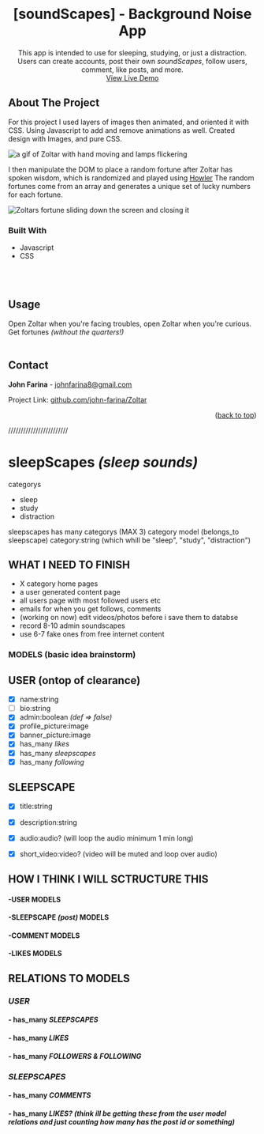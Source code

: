 <a name="readme-top"></a>

<!-- PROJECT LOGO -->
<br />
<div align="center">

<h1 align="center">[soundScapes] - Background Noise App</h1>

  <p align="center">
  This app is intended to use for sleeping, studying, or just a distraction. Users can create accounts, post their own <i>soundScapes</i>, follow users, comment, like posts, and more.
    <br />
    <a href="https://linktowebsite.com">View Live Demo</a>
</div>


<!-- ABOUT THE PROJECT -->
## About The Project

For this project I used layers of images then animated, and oriented it with CSS. Using Javascript to add and remove animations as well. Created design with Images, and pure CSS.

<img src="./src/img/ZoltarFirst.gif" alt="a gif of Zoltar with hand moving and lamps flickering" />

I then manipulate the DOM to place a random fortune after Zoltar has spoken wisdom, which is randomized and played using [Howler](howler.link) The random fortunes come from an array and generates a unique set of lucky numbers for each fortune.

<img src="./src/img/ZoltarSecond.gif" alt="Zoltars fortune sliding down the screen and closing it" />

<br/>

### Built With
 - Javascript
 - CSS
<br/>
<br/>
<!-- USAGE EXAMPLES -->

## Usage

Open Zoltar when you're facing troubles, open Zoltar when you're curious. Get fortunes *(without the quarters!)*
<br/>
<br/>

<!-- CONTACT -->
## Contact

**John Farina** - johnfarina8@gmail.com

Project Link: [github.com/john-farina/Zoltar](https://github.com/john-farina/sleepScapes)

<p align="right">(<a href="#readme-top">back to top</a>)</p>


////////////////////////

# sleepScapes *(sleep sounds)*

categorys

- sleep
- study
- distraction

sleepscapes has many categorys (MAX 3)
category model (belongs_to sleepscape)
category:string (which whill be "sleep", "study", "distraction")

## WHAT I NEED TO FINISH
- X category home pages
- a user generated content page
- all users page with most followed users etc
- emails for when you get follows, comments
- (working on now) edit videos/photos before i save them to databse
- record 8-10 admin soundscapes
- use 6-7 fake ones from free internet content

### MODELS (basic idea brainstorm)
## USER (ontop of clearance)
- [x] name:string
- [ ] bio:string
- [x] admin:boolean *(def => false)*
- [x] profile_picture:image
- [x] banner_picture:image
- [x] has_many *likes*
- [x] has_many *sleepscapes*
- [x] has_many *following*

## SLEEPSCAPE
- [x] title:string
- [x] description:string
- [x] audio:audio? (will loop the audio minimum 1 min long)
- [x] short_video:video? (video will be muted and loop over audio)



## HOW I THINK I WILL SCTRUCTURE THIS

#### -USER MODELS
#### -SLEEPSCAPE *(post)* MODELS
#### -COMMENT MODELS
#### -LIKES MODELS

## RELATIONS TO MODELS

### *USER*
#### - has_many *SLEEPSCAPES*
#### - has_many *LIKES*
#### - has_many *FOLLOWERS & FOLLOWING*

### *SLEEPSCAPES*
#### - has_many *COMMENTS*
#### - has_many *LIKES?* *(think ill be getting these from the user model relations and just counting how many has the post id or something)*
